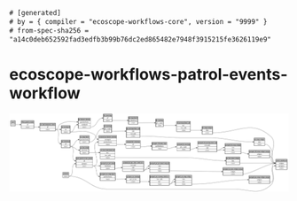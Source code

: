 ```
# [generated]
# by = { compiler = "ecoscope-workflows-core", version = "9999" }
# from-spec-sha256 = "a14c0deb652592fad3edfb3b99b76dc2ed865482e7948f3915215fe3626119e9"

```
# ecoscope-workflows-patrol-events-workflow

![](graph.png)
